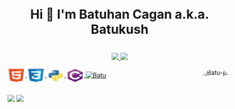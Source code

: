 <h1 align="center"> Hi 👋 I'm Batuhan Cagan a.k.a. Batukush </h1>
<br>
<div align="center">
  <a href="https://github.com/BatuhanCagan">
  <img height="180em" src="https://github-readme-stats.vercel.app/api?username=BatuhanCagan&show_icons=true&theme=dracula&include_all_commits=true&count_private=true"/>
  <img height="180em" src="https://github-readme-stats.vercel.app/api/top-langs/?username=BatuhanCagan&layout=compact&langs_count=7&theme=dracula"/>
</div>
 <div style="display: inline_block"><br>
  <img align="center" alt="Batu" height="30" width="40" src="https://raw.githubusercontent.com/devicons/devicon/master/icons/html5/html5-original.svg">
  <img align="center" alt="Batu" height="30" width="40" src="https://raw.githubusercontent.com/devicons/devicon/master/icons/css3/css3-original.svg">
  <img align="center" alt="Batu" height="30" width="40" src="https://raw.githubusercontent.com/devicons/devicon/master/icons/python/python-original.svg">
  <img align="center" alt="Batu" height="30" width="40" src="https://raw.githubusercontent.com/devicons/devicon/master/icons/csharp/csharp-original.svg">
  <img align="center" alt="Batu" height="30" width="40" src="https://cdn.jsdelivr.net/gh/devicons/devicon/icons/arduino/arduino-original.svg" />
   
  <img align="right" alt="Batu-pic" height="150" style="border-radius:50px;" src="https://media.giphy.com/media/AcfTF7tyikWyroP0x7/giphy.gif">
</div>
    
  ##
  
<div> 
  <a href="https://www.linkedin.com/in/batuhan-cagan/" target="_blank"><img src="https://img.shields.io/badge/-LinkedIn-%230077B5?style=for-the-badge&logo=linkedin&logoColor=white" target="_blank"></a> 
  <a href="https://twitter.com/just_batu"><img src="https://img.shields.io/badge/twitter-1DA1F2.svg?style=for-the-badge&logo=twitter&logoColor=white%22/%3E"</a>
  
</div>
  
  ##
